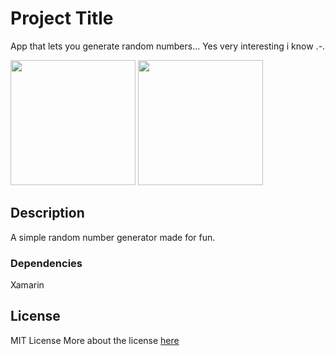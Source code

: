 # Project Title

App that lets you generate random numbers... 
Yes very interesting i know .-.
<p float="left">
  <img src="app.png" width="200" />
  <img src="app2.png" width="200" /> 
</p>



## Description

A simple random number generator made for fun.

### Dependencies
Xamarin 

## License

MIT License
More about the license [here](./LICENSE.txt) 
